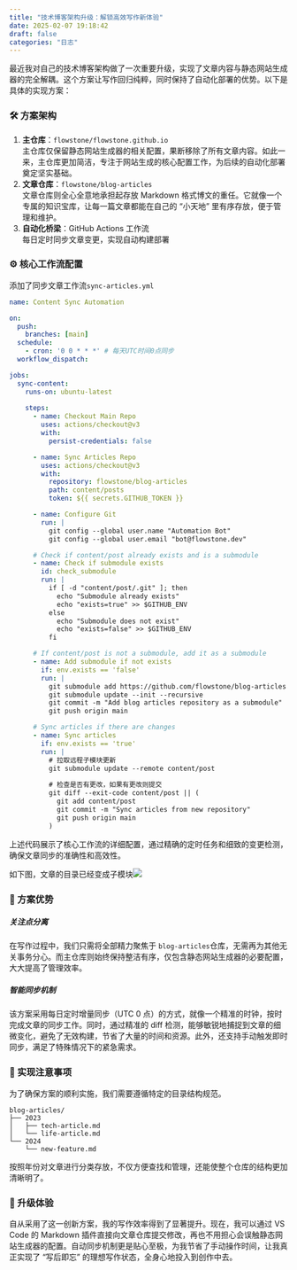 ```yaml
---
title: "技术博客架构升级：解锁高效写作新体验"
date: 2025-02-07 19:18:42
draft: false
categories: "日志"
---
```


最近我对自己的技术博客架构做了一次重要升级，实现了文章内容与静态网站生成器的完全解耦。这个方案让写作回归纯粹，同时保持了自动化部署的优势。以下是具体的实现方案：

### 🛠️ 方案架构

1. **主仓库**：`flowstone/flowstone.github.io`​  
    主仓库仅保留静态网站生成器的相关配置，果断移除了所有文章内容。如此一来，主仓库更加简洁，专注于网站生成的核心配置工作，为后续的自动化部署奠定坚实基础。
2. **文章仓库**：`flowstone/blog-articles`​  
    文章仓库则全心全意地承担起存放 Markdown 格式博文的重任。它就像一个专属的知识宝库，让每一篇文章都能在自己的 “小天地” 里有序存放，便于管理和维护。
3. **自动化桥梁**：GitHub Actions 工作流  
    每日定时同步文章变更，实现自动构建部署

### ⚙️ 核心工作流配置

添加了同步文章工作流`sync-articles.yml`​

```yml
name: Content Sync Automation

on:
  push:
    branches: [main]
  schedule:
    - cron: '0 0 * * *' # 每天UTC时间0点同步
  workflow_dispatch:

jobs:
  sync-content:
    runs-on: ubuntu-latest
  
    steps:
      - name: Checkout Main Repo
        uses: actions/checkout@v3
        with:
          persist-credentials: false

      - name: Sync Articles Repo
        uses: actions/checkout@v3
        with:
          repository: flowstone/blog-articles
          path: content/posts
          token: ${{ secrets.GITHUB_TOKEN }}

      - name: Configure Git
        run: |
          git config --global user.name "Automation Bot"
          git config --global user.email "bot@flowstone.dev"

      # Check if content/post already exists and is a submodule
      - name: Check if submodule exists
        id: check_submodule
        run: |
          if [ -d "content/post/.git" ]; then
            echo "Submodule already exists"
            echo "exists=true" >> $GITHUB_ENV
          else
            echo "Submodule does not exist"
            echo "exists=false" >> $GITHUB_ENV
          fi

      # If content/post is not a submodule, add it as a submodule
      - name: Add submodule if not exists
        if: env.exists == 'false'
        run: |
          git submodule add https://github.com/flowstone/blog-articles content/post
          git submodule update --init --recursive
          git commit -m "Add blog articles repository as a submodule"
          git push origin main

      # Sync articles if there are changes
      - name: Sync articles
        if: env.exists == 'true'
        run: |
          # 拉取远程子模块更新
          git submodule update --remote content/post
          
          # 检查是否有更改，如果有更改则提交
          git diff --exit-code content/post || (
            git add content/post
            git commit -m "Sync articles from new repository"
            git push origin main
          )
```

上述代码展示了核心工作流的详细配置，通过精确的定时任务和细致的变更检测，确保文章同步的准确性和高效性。

如下图，文章的目录已经变成子模块![](https://ueyao.github.io/image-hosting/blog/2025/02/08f834ac884a41b0a99021279c9ec947.png)​

### 🌟 方案优势

##### 关注点分离

在写作过程中，我们只需将全部精力聚焦于 `blog-articles`​ 仓库，无需再为其他无关事务分心。而主仓库则始终保持整洁有序，仅包含静态网站生成器的必要配置，大大提高了管理效率。

##### 智能同步机制

该方案采用每日定时增量同步（UTC 0 点）的方式，就像一个精准的时钟，按时完成文章的同步工作。同时，通过精准的 diff 检测，能够敏锐地捕捉到文章的细微变化，避免了无效构建，节省了大量的时间和资源。此外，还支持手动触发即时同步，满足了特殊情况下的紧急需求。

### 🔧 实现注意事项

为了确保方案的顺利实施，我们需要遵循特定的目录结构规范。

```
blog-articles/
├── 2023
│   ├── tech-article.md
│   └── life-article.md
└── 2024
    └── new-feature.md
```

按照年份对文章进行分类存放，不仅方便查找和管理，还能使整个仓库的结构更加清晰明了。

### 🚀 升级体验

自从采用了这一创新方案，我的写作效率得到了显著提升。现在，我可以通过 VS Code 的 Markdown 插件直接向文章仓库提交修改，再也不用担心会误触静态网站生成器的配置。自动同步机制更是贴心至极，为我节省了手动操作时间，让我真正实现了 “写后即忘” 的理想写作状态，全身心地投入到创作中去。

‍

‍
